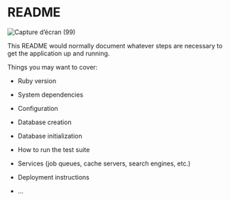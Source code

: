 # README
![Capture d’écran (99)](https://user-images.githubusercontent.com/101924220/223231346-521b1512-6406-43b6-9e3c-812e514d3383.png)

This README would normally document whatever steps are necessary to get the
application up and running.

Things you may want to cover:

* Ruby version

* System dependencies

* Configuration

* Database creation

* Database initialization

* How to run the test suite

* Services (job queues, cache servers, search engines, etc.)

* Deployment instructions

* ...
